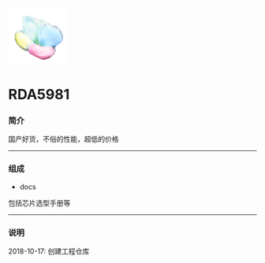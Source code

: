 ﻿[![sites](docs/mcuyun.png)](http://www.mcuyun.com)

# RDA5981

### 简介

国产好货，不俗的性能，超低的价格

---

### 组成

- docs

包括芯片选型手册等


---

### 说明

2018-10-17: 创建工程仓库

